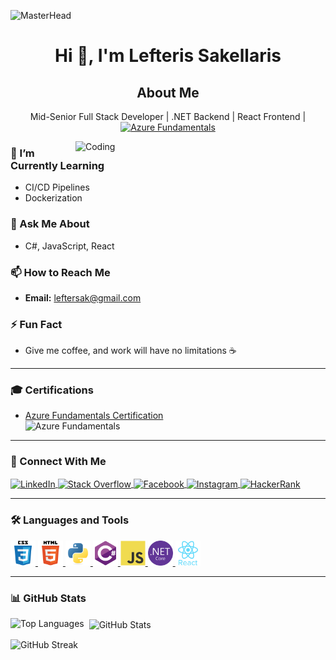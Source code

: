 ![MasterHead](https://raw.githubusercontent.com/leftersak/leftersak/main/A_futuristic_workspace_setup_with_multiple_monitor.png)


<h1 align="center">Hi 👋, I'm Lefteris Sakellaris</h1>

<h2 align="center">About Me</h2>
<p align="center">
  Mid-Senior Full Stack Developer | .NET Backend | React Frontend | 
  <a href="https://learn.microsoft.com/el-gr/users/lefterissakellaris-4919/credentials/4bf27ccf7b2f6e8b?ref=https%3A%2F%2Fwww.linkedin.com%2F" target="_blank" rel="noreferrer">
    <img src="https://img.icons8.com/fluency/48/azure-1.png" alt="Azure Fundamentals" width="24" height="24"/>
  </a>
</p>

<img align="right" alt="Coding" width="400" src="https://cdn.dribbble.com/users/1162077/screenshots/3848914/programmer.gif">

### 🌱 I’m Currently Learning
- CI/CD Pipelines
- Dockerization

### 💬 Ask Me About
- C#, JavaScript, React

### 📫 How to Reach Me
- **Email:** [leftersak@gmail.com](mailto:leftersak@gmail.com)

### ⚡ Fun Fact
- Give me coffee, and work will have no limitations ☕

---

### 🎓 Certifications

- [Azure Fundamentals Certification](https://learn.microsoft.com/el-gr/users/lefterissakellaris-4919/credentials/4bf27ccf7b2f6e8b?ref=https%3A%2F%2Fwww.linkedin.com%2F)  
  <img src="https://img.icons8.com/fluency/48/azure-1.png" alt="Azure Fundamentals" width="24" height="24"/>


---

### 🚀 Connect With Me

<p align="left">
  <a href="https://www.linkedin.com/in/lefteris-sakellaris-896696251/" target="_blank" rel="noreferrer">
    <img align="center" src="https://raw.githubusercontent.com/rahuldkjain/github-profile-readme-generator/master/src/images/icons/Social/linked-in-alt.svg" alt="LinkedIn" height="30" width="40"/>
  </a>
  <a href="https://stackoverflow.com/users/21417241/lefteris-sakell12" target="_blank" rel="noreferrer">
    <img align="center" src="https://raw.githubusercontent.com/rahuldkjain/github-profile-readme-generator/master/src/images/icons/Social/stack-overflow.svg" alt="Stack Overflow" height="30" width="40"/>
  </a>
  <a href="https://www.facebook.com/lefteris.sakellaris.1" target="_blank" rel="noreferrer">
    <img align="center" src="https://raw.githubusercontent.com/rahuldkjain/github-profile-readme-generator/master/src/images/icons/Social/facebook.svg" alt="Facebook" height="30" width="40"/>
  </a>
  <a href="https://www.instagram.com/lefterissakellaris/" target="_blank" rel="noreferrer">
    <img align="center" src="https://raw.githubusercontent.com/rahuldkjain/github-profile-readme-generator/master/src/images/icons/Social/instagram.svg" alt="Instagram" height="30" width="40"/>
  </a>
  <a href="https://www.hackerrank.com/leftersak" target="_blank" rel="noreferrer">
    <img align="center" src="https://raw.githubusercontent.com/rahuldkjain/github-profile-readme-generator/master/src/images/icons/Social/hackerrank.svg" alt="HackerRank" height="30" width="40"/>
  </a>
</p>

---

### 🛠️ Languages and Tools

<p align="left">
  <a href="https://www.w3schools.com/css/" target="_blank" rel="noreferrer">
    <img src="https://raw.githubusercontent.com/devicons/devicon/master/icons/css3/css3-original-wordmark.svg" alt="CSS3" width="40" height="40"/>
  </a>
  <a href="https://www.w3.org/html/" target="_blank" rel="noreferrer">
    <img src="https://raw.githubusercontent.com/devicons/devicon/master/icons/html5/html5-original-wordmark.svg" alt="HTML5" width="40" height="40"/>
  </a>
  <a href="https://www.python.org" target="_blank" rel="noreferrer">
    <img src="https://raw.githubusercontent.com/devicons/devicon/master/icons/python/python-original.svg" alt="Python" width="40" height="40"/>
  </a>
  <a href="https://learn.microsoft.com/en-us/dotnet/csharp/" target="_blank" rel="noreferrer">
    <img src="https://raw.githubusercontent.com/devicons/devicon/master/icons/csharp/csharp-original.svg" alt="C#" width="40" height="40"/>
  </a>
  <a href="https://developer.mozilla.org/en-US/docs/Web/JavaScript" target="_blank" rel="noreferrer">
    <img src="https://raw.githubusercontent.com/devicons/devicon/master/icons/javascript/javascript-original.svg" alt="JavaScript" width="40" height="40"/>
  </a>
  <a href="https://dotnet.microsoft.com/" target="_blank" rel="noreferrer">
    <img src="https://raw.githubusercontent.com/devicons/devicon/master/icons/dotnetcore/dotnetcore-original.svg" alt=".NET" width="40" height="40"/>
  </a>
  <a href="https://reactjs.org/" target="_blank" rel="noreferrer">
    <img src="https://raw.githubusercontent.com/devicons/devicon/master/icons/react/react-original-wordmark.svg" alt="React" width="40" height="40"/>
  </a>
</p>

---

### 📊 GitHub Stats

<p>
  <img align="left" src="https://github-readme-stats.vercel.app/api/top-langs?username=leftersak&show_icons=true&locale=en&layout=compact" alt="Top Languages" />
</p>

<p>&nbsp;
  <img align="center" src="https://github-readme-stats.vercel.app/api?username=leftersak&show_icons=true&locale=en" alt="GitHub Stats" />
</p>

<p>
  <img align="center" src="https://github-readme-streak-stats.herokuapp.com/?user=leftersak" alt="GitHub Streak" />
</p>
